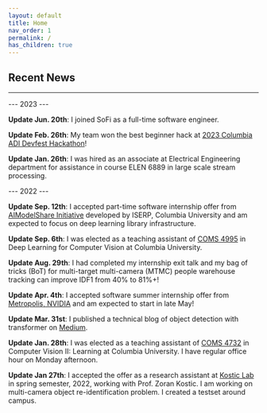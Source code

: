 ```yaml
---
layout: default
title: Home
nav_order: 1
permalink: /
has_children: true
---
```


## Recent News

----------

--- 2023 ---

**Update Jun. 20th**: I joined SoFi as a full-time software engineer.

**Update Feb. 26th**: My team won the best beginner hack at [2023 Columbia ADI Devfest Hackathon](https://devfest23.devpost.com/)!

**Update Jan. 26th**: I was hired as an associate at Electrical Engineering department for assistance in course ELEN 6889 in large scale stream processing.

--- 2022 ---

**Update Sep. 12th**: I accepted part-time software internship offer from [AIModelShare Initiative](https://iserp.columbia.edu/center/ai-model-share-project) developed by ISERP, Columbia University and am expected to focus on deep learning library infrastructure.

**Update Sep. 6th**: I was elected as a teaching assistant of [COMS 4995](https://www.deeplearningforcomputervision.com/) in Deep Learning for Computer Vision at Columbia University. 

**Update Aug. 29th**: I had completed my internship exit talk and my bag of tricks (BoT) for multi-target multi-camera (MTMC) people warehouse tracking can improve IDF1 from 40% to 81%+!

**Update Apr. 4th**: I accepted software summer internship offer from [Metropolis, NVIDIA](https://www.nvidia.com/en-us/autonomous-machines/intelligent-video-analytics-platform/) and am expected to start in late May!

**Update Mar. 31st**: I published a technical blog of object detection with transformer on [Medium](https://medium.com/@mh4116_43123/a-milestone-in-object-detection-with-transformers-f2fd8a30cc32).

**Update Jan. 28th**: I was elected as a teaching assistant of [COMS 4732](http://www.columbia.edu/cu/bulletin/uwb/subj/COMS/W4732-20221-001/) in Computer Vision II: Learning at Columbia University. I have regular office hour on Monday afternoon.

**Update Jan 27th**: I accepted the offer as a research assistant at [Kostic Lab](https://www.cosmos-lab.org/experimentation/smart-city-intersections/) in spring semester, 2022, working with Prof. Zoran Kostic. I am working on multi-camera object re-identification problem. I created a testset around campus.
